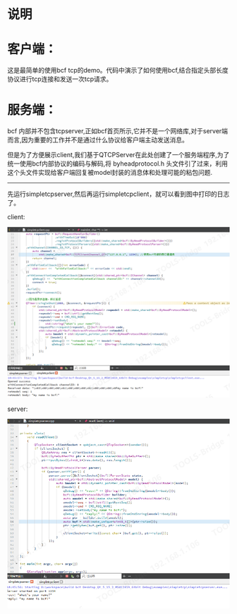 ﻿说明
===
客户端：
===
这是最简单的使用bcf tcp的demo。代码中演示了如何使用bcf,结合指定头部长度协议进行tcp连接和发送一次tcp请求。

服务端：
===
bcf 内部并不包含tcpserver,正如bcf首页所示,它并不是一个网络库,对于server端而言,因为重要的工作并不是通过什么协议给客户端主动发送消息。

但是为了方便展示client,我们基于QTCPServer在此处创建了一个服务端程序,为了统一使用bcf内部协议的编码与解码,将 byheadprotocol.h 头文件引了过来，利用这个头文件实现给客户端回复被model封装的消息体和处理可能的粘包问题.

---

先运行simpletcpserver,然后再运行simpletcpclient，就可以看到图中打印的日志了。


client:

![client](./client.png)


server:

![server](./server.png)
